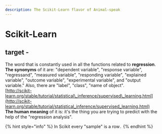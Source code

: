 ```yaml
---
description: The Scikit-Learn flavor of Animal-speak
---
```


# Scikit-Learn

## **target** - 

The word that is constantly used in all the functions related to **regression**.   
**The synonyms** of it are: "dependent variable", "response variable", "regressand", "measured variable", "responding variable", "explained variable", "outcome variable", "experimental variable", and "output variable." Also, there are "label", "class", "name of object".   
[http://scikit-learn.org/stable/tutorial/statistical\_inference/supervised\_learning.html](http://scikit-learn.org/stable/tutorial/statistical_inference/supervised_learning.html)  
**The human meaning** of it is: it's the thing you are trying to predict with the help of the "regression analysis".

{% hint style="info" %}
In Scikit every "sample" is a row`.`
{% endhint %}

